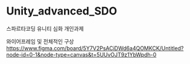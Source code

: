 # Unity_advanced_SDO
스파르타코딩 유니티 심화 개인과제

와이어프레임 및 전체적인 구상
https://www.figma.com/board/5Y7V2PsACiDWd6a4QOMKCK/Untitled?node-id=0-1&node-type=canvas&t=5UUvOJT9z1YbWpdh-0

